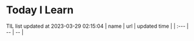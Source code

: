 # Today I Learn 
TIL list updated at 2023-03-29 02:15:04
| name | url | updated time |
| :--- | -- | -- |
